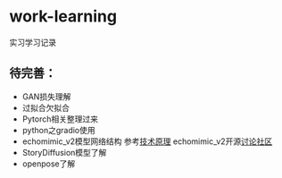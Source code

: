 # work-learning
实习学习记录  
## 待完善：
- GAN损失理解
- 过拟合欠拟合
- Pytorch相关整理过来
- python之gradio使用
- echomimic_v2模型网络结构 参考[技术原理](https://blog.csdn.net/qq_19841021/article/details/144144623)
  echomimic_v2开源[讨论社区](https://github.com/antgroup/echomimic_v2/issues?page=2&q=is%3Aissue+is%3Aopen)
- StoryDiffusion模型了解
- openpose了解
